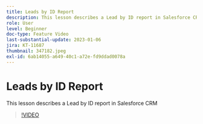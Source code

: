 ```yaml
---
title: Leads by ID Report
description: This lesson describes a Lead by ID report in Salesforce CRM
role: User
level: Beginner
doc-type: Feature Video
last-substantial-update: 2023-01-06
jira: KT-11687
thumbnail: 347182.jpeg
exl-id: 6ab14055-a649-40c1-a72e-fd9ddad0078a
---
```

# Leads by ID Report

This lesson describes a Lead by ID report in Salesforce CRM

>[!VIDEO](https://video.tv.adobe.com/v/347182/?quality=12&learn=on)
